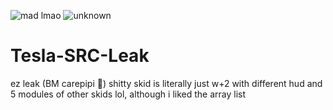 ![mad lmao](https://user-images.githubusercontent.com/86255328/126085257-ffbe7b83-cabc-4cfc-b461-2cce84caabf7.png)
![unknown](https://user-images.githubusercontent.com/86255328/126085259-8b9e323b-06e0-4cdd-9717-5faf0ca7e23a.png)
# Tesla-SRC-Leak
 ez leak (BM carepipi :rofl:) shitty skid is literally just w+2 with different hud and 5 modules of other skids lol, although i liked the array list

